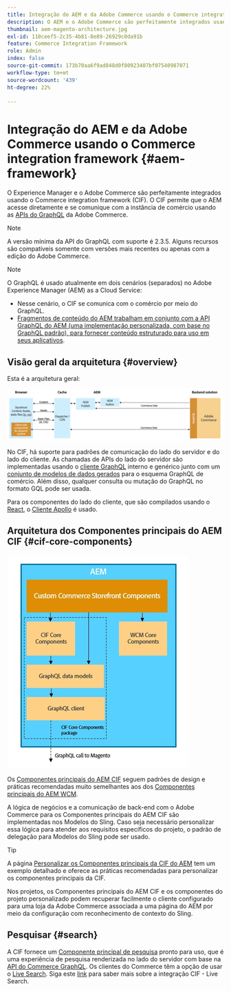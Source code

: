 ```yaml
---
title: Integração do AEM e da Adobe Commerce usando o Commerce integration framework
description: O AEM e o Adobe Commerce são perfeitamente integrados usando o Commerce integration framework (CIF). O CIF permite que o AEM acesse uma instância do Adobe Commerce e se comunique com o Adobe Commerce por meio do GraphQL. Ela também permite que os autores do AEM usem seletores de produtos e categorias e o console de produtos para navegar pelos dados de produtos e categorias obtidos da Adobe Commerce sob demanda. Além disso, a CIF fornece uma loja pronta para uso que agiliza projetos de comércio.
thumbnail: aem-magento-architecture.jpg
exl-id: 110ceef5-2c35-4b81-8e89-26929c0da91b
feature: Commerce Integration Framework
role: Admin
index: false
source-git-commit: 173b70aa6f9ad848d0f80923407bf07540987071
workflow-type: tm+mt
source-wordcount: '439'
ht-degree: 22%

---
```


# Integração do AEM e da Adobe Commerce usando o Commerce integration framework {#aem-framework}

O Experience Manager e o Adobe Commerce são perfeitamente integrados usando o Commerce integration framework (CIF). O CIF permite que o AEM acesse diretamente e se comunique com a instância de comércio usando as [APIs do GraphQL](https://devdocs.magento.com/guides/v2.4/graphql/) da Adobe Commerce.

>[!NOTE]
>
> A versão mínima da API do GraphQL com suporte é 2.3.5. Alguns recursos são compatíveis somente com versões mais recentes ou apenas com a edição do Adobe Commerce.

>[!NOTE]
>
>O GraphQL é usado atualmente em dois cenários (separados) no Adobe Experience Manager (AEM) as a Cloud Service:
>
>* Nesse cenário, o CIF se comunica com o comércio por meio do GraphQL.
>* [Fragmentos de conteúdo do AEM trabalham em conjunto com a API GraphQL do AEM (uma implementação personalizada, com base no GraphQL padrão), para fornecer conteúdo estruturado para uso em seus aplicativos](/help/headless/graphql-api/content-fragments.md).

## Visão geral da arquitetura {#overview}

Esta é a arquitetura geral:

![Visão geral da arquitetura da CIF](../assets/AEM_Magento_Architecture.png)

No CIF, há suporte para padrões de comunicação do lado do servidor e do lado do cliente.
As chamadas de APIs do lado do servidor são implementadas usando o [cliente GraphQL](https://github.com/adobe/commerce-cif-graphql-client) interno e genérico junto com um [conjunto de modelos de dados gerados](https://github.com/adobe/commerce-cif-magento-graphql) para o esquema GraphQL de comércio. Além disso, qualquer consulta ou mutação do GraphQL no formato GQL pode ser usada.

Para os componentes do lado do cliente, que são compilados usando o [React](https://reactjs.org/), o [Cliente Apollo](https://www.apollographql.com/docs/react/) é usado.

## Arquitetura dos Componentes principais do AEM CIF {#cif-core-components}

![Arquitetura dos Componentes principais da CIF do AEM](../assets/cif-component-architecture.jpg)

Os [Componentes principais do AEM CIF](https://github.com/adobe/aem-core-cif-components) seguem padrões de design e práticas recomendadas muito semelhantes aos dos [Componentes principais do AEM WCM](https://github.com/adobe/aem-core-wcm-components).

A lógica de negócios e a comunicação de back-end com o Adobe Commerce para os Componentes principais do AEM CIF são implementadas nos Modelos do Sling. Caso seja necessário personalizar essa lógica para atender aos requisitos específicos do projeto, o padrão de delegação para Modelos do Sling pode ser usado.

>[!TIP]
>
>A página [Personalizar os Componentes principais da CIF do AEM](../customizing/customize-cif-components.md) tem um exemplo detalhado e oferece as práticas recomendadas para personalizar os componentes principais da CIF.

Nos projetos, os Componentes principais do AEM CIF e os componentes do projeto personalizado podem recuperar facilmente o cliente configurado para uma loja da Adobe Commerce associada a uma página do AEM por meio da configuração com reconhecimento de contexto do Sling.

## Pesquisar {#search}

A CIF fornece um [Componente principal de pesquisa](https://www.aemcomponents.dev/content/core-components-examples/library/commerce/search.html) pronto para uso, que é uma experiência de pesquisa renderizada no lado do servidor com base na [API do Commerce GraphQL](https://developer.adobe.com/commerce/webapi/graphql/). Os clientes do Commerce têm a opção de usar o [Live Search](https://experienceleague.adobe.com/docs/commerce-merchant-services/live-search/guide-overview.html?lang=en). Siga este [link](/help/commerce-cloud/integrating/live-search-plp.md) para saber mais sobre a integração CIF - Live Search.


